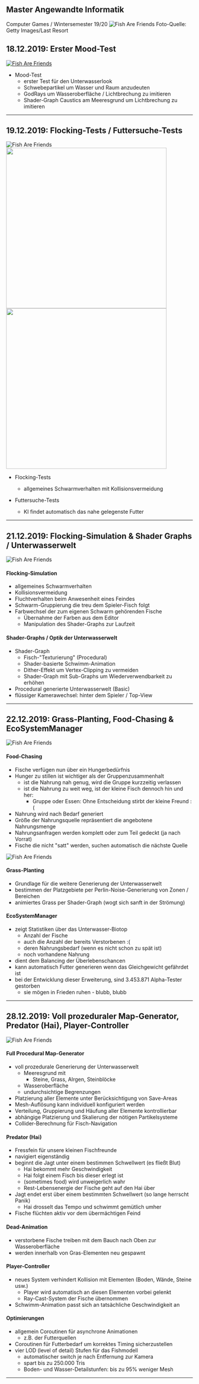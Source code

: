 ## Master Angewandte Informatik
Computer Games / Wintersemester 19/20
![Fish Are Friends](Doku/splash.jpg?raw=true "Splash-Screen")
Foto-Quelle: Getty Images/Last Resort


## 18.12.2019: Erster Mood-Test
[![Fish Are Friends](https://img.youtube.com/vi/WbI-Z4hy8Qo/0.jpg)](https://www.youtube.com/watch?v=WbI-Z4hy8Qo)
  - Mood-Test
    - erster Test für den Unterwasserlook
    - Schwebepartikel um Wasser und Raum anzudeuten
    - GodRays um Wasseroberfläche / Lichtbrechung zu imitieren
    - Shader-Graph Caustics am Meeresgrund um Lichtbrechung zu imitieren
    
---

## 19.12.2019: Flocking-Tests / Futtersuche-Tests
![Fish Are Friends](Doku/test_flocking_2.jpg?raw=true "Splash-Screen")
<img src="Doku/test_flocking_1.jpg?raw=true" width="433"/> <img src="Doku/test_food_0.jpg?raw=true" width="433"/>
  - Flocking-Tests
    - allgemeines Schwarmverhalten mit Kollisionsvermeidung
  
  - Futtersuche-Tests
    - KI findet automatisch das nahe gelegenste Futter

---

## 21.12.2019: Flocking-Simulation & Shader Graphs / Unterwasserwelt
![Fish Are Friends](Doku/undewater_flocking_fishes.jpg?raw=true "Underwater Scene")

#### Flocking-Simulation
  - allgemeines Schwarmverhalten
  - Kollisionsvermeidung
  - Fluchtverhalten beim Anwesenheit eines Feindes
  - Schwarm-Gruppierung die treu dem Spieler-Fisch folgt
  - Farbwechsel der zum eigenen Schwarm gehörenden Fische
    - Übernahme der Farben aus dem Editor
    - Manipulation des Shader-Graphs zur Laufzeit

#### Shader-Graphs / Optik der Unterwasserwelt
  - Shader-Graph
    - Fisch-"Texturierung" (Procedural)
    - Shader-basierte Schwimm-Animation
    - Dither-Effekt um Vertex-Clipping zu vermeiden
    - Shader-Graph mit Sub-Graphs um Wiederverwendbarkeit zu erhöhen
  - Procedural generierte Unterwasserwelt (Basic)
  - flüssiger Kamerawechsel: hinter dem Spieler / Top-View
  
 ---
 
 ## 22.12.2019: Grass-Planting, Food-Chasing & EcoSystemManager
![Fish Are Friends](Doku/food_chasing_1.jpg?raw=true "Underwater Scene")
#### Food-Chasing
  - Fische verfügen nun über ein Hungerbedürfnis
  - Hunger zu stillen ist wichtiger als der Gruppenzusammenhalt
    - ist die Nahrung nah genug, wird die Gruppe kurzzeitig verlassen
    - ist die Nahrung zu weit weg, ist der kleine Fisch dennoch hin und her:
      - Gruppe oder Essen: Ohne Entscheidung stirbt der kleine Freund :(
  - Nahrung wird nach Bedarf generiert
  - Größe der Nahrungsquelle repräsentiert die angebotene Nahrungsmenge
  - Nahrungsanfragen werden komplett oder zum Teil gedeckt (ja nach Vorrat)
  - Fische die nicht "satt" werden, suchen automatisch die nächste Quelle

![Fish Are Friends](Doku/plants_1.jpg?raw=true "Underwater Scene")
#### Grass-Planting
  - Grundlage für die weitere Generierung der Unterwasserwelt
  - bestimmen der Platzgebiete per Perlin-Noise-Generierung von Zonen / Bereichen
  - animiertes Grass per Shader-Graph (wogt sich sanft in der Strömung)

#### EcoSystemManager
  - zeigt Statistiken über das Unterwasser-Biotop
    - Anzahl der Fische
    - auch die Anzahl der bereits Verstorbenen :(
    - deren Nahrungsbedarf (wenn es nicht schon zu spät ist)
    - noch vorhandene Nahrung
  - dient dem Balancing der Überlebenschancen
  - kann automatisch Futter generieren wenn das Gleichgewicht gefährdet ist
  - bei der Entwicklung dieser Erweiterung, sind 3.453.871 Alpha-Tester gestorben
    - sie mögen in Frieden ruhen - blubb, blubb
    
---

## 28.12.2019: Voll prozeduraler Map-Generator, Predator (Hai), Player-Controller
![Fish Are Friends](Doku/map-generator.jpg?raw=true "Underwater Scene")
#### Full Procedural Map-Generator
- voll prozedurale Generierung der Unterwasserwelt
  - Meeresgrund mit
    - Steine, Grass, Alrgen, Steinblöcke
  - Wasseroberfläche
  - undurchsichtige Begrenzungen
- Platzierung aller Elemente unter Berücksichtigung von Save-Areas
- Mesh-Auflösung kann individuell konfiguriert werden
- Verteilung, Gruppierung und Häufung aller Elemente kontrollierbar
- abhängige Platzierung und Skalierung der nötigen Partikelsysteme
- Collider-Berechnung für Fisch-Navigation

#### Predator (Hai)
- Fressfein für unsere kleinen Fischfreunde
- navigiert eigenständig
- beginnt die Jagt unter einem bestimmen Schwellwert (es fließt Blut)
  - Hai bekommt mehr Geschwindigkeit
  - Hai folgt einem Fisch bis dieser erlegt ist
  - (sometimes food) wird unweigerlich wahr
  - Rest-Lebensenergie der Fische geht auf den Hai über
- Jagt endet erst über einem bestimmten Schwellwert (so lange herrscht Panik)
  - Hai drosselt das Tempo und schwimmt gemütlich umher
- Fische flüchten aktiv vor dem übermächtigen Feind

#### Dead-Animation
- verstorbene Fische treiben mit dem Bauch nach Oben zur Wasseroberfläche
- werden innerhalb von Gras-Elementen neu gespawnt

#### Player-Controller
- neues System verhindert Kollision mit Elementen (Boden, Wände, Steine usw.)
  - Player wird automatisch an diesen Elementen vorbei gelenkt
  - Ray-Cast-System der Fische übernommen
- Schwimm-Animation passt sich an tatsächliche Geschwindigkeit an

#### Optimierungen
- allgemein Coroutinen für asynchrone Animationen
  - z.B. der Futterquellen
- Coroutinen für Futterbedarf um korrektes Timing sicherzustellen
- vier LOD (level of detail) Stufen für das Fishmodell
  - automatischer switch je nach Entfernung zur Kamera
  - spart bis zu 250.000 Tris
  - Boden- und Wasser-Detailstunfen: bis zu 95% weniger Mesh

---
